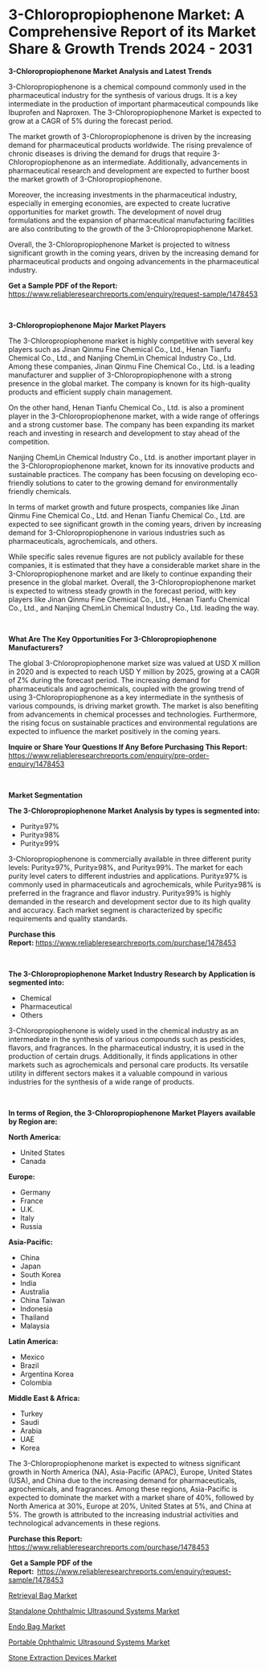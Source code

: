<p><h1>3-Chloropropiophenone Market: A Comprehensive Report of its Market Share & Growth Trends 2024 - 2031</h1></p><p><strong>3-Chloropropiophenone Market Analysis and Latest Trends</strong></p>
<p><p>3-Chloropropiophenone is a chemical compound commonly used in the pharmaceutical industry for the synthesis of various drugs. It is a key intermediate in the production of important pharmaceutical compounds like Ibuprofen and Naproxen. The 3-Chloropropiophenone Market is expected to grow at a CAGR of 5% during the forecast period.</p><p>The market growth of 3-Chloropropiophenone is driven by the increasing demand for pharmaceutical products worldwide. The rising prevalence of chronic diseases is driving the demand for drugs that require 3-Chloropropiophenone as an intermediate. Additionally, advancements in pharmaceutical research and development are expected to further boost the market growth of 3-Chloropropiophenone.</p><p>Moreover, the increasing investments in the pharmaceutical industry, especially in emerging economies, are expected to create lucrative opportunities for market growth. The development of novel drug formulations and the expansion of pharmaceutical manufacturing facilities are also contributing to the growth of the 3-Chloropropiophenone Market.</p><p>Overall, the 3-Chloropropiophenone Market is projected to witness significant growth in the coming years, driven by the increasing demand for pharmaceutical products and ongoing advancements in the pharmaceutical industry.</p></p>
<p><strong>Get a Sample PDF of the Report:&nbsp;</strong> <a href="https://www.reliableresearchreports.com/enquiry/request-sample/1478453">https://www.reliableresearchreports.com/enquiry/request-sample/1478453</a></p>
<p>&nbsp;</p>
<p><strong>3-Chloropropiophenone Major Market Players</strong></p>
<p><p>The 3-Chloropropiophenone market is highly competitive with several key players such as Jinan Qinmu Fine Chemical Co., Ltd., Henan Tianfu Chemical Co., Ltd., and Nanjing ChemLin Chemical Industry Co., Ltd. Among these companies, Jinan Qinmu Fine Chemical Co., Ltd. is a leading manufacturer and supplier of 3-Chloropropiophenone with a strong presence in the global market. The company is known for its high-quality products and efficient supply chain management.</p><p>On the other hand, Henan Tianfu Chemical Co., Ltd. is also a prominent player in the 3-Chloropropiophenone market, with a wide range of offerings and a strong customer base. The company has been expanding its market reach and investing in research and development to stay ahead of the competition.</p><p>Nanjing ChemLin Chemical Industry Co., Ltd. is another important player in the 3-Chloropropiophenone market, known for its innovative products and sustainable practices. The company has been focusing on developing eco-friendly solutions to cater to the growing demand for environmentally friendly chemicals.</p><p>In terms of market growth and future prospects, companies like Jinan Qinmu Fine Chemical Co., Ltd. and Henan Tianfu Chemical Co., Ltd. are expected to see significant growth in the coming years, driven by increasing demand for 3-Chloropropiophenone in various industries such as pharmaceuticals, agrochemicals, and others.</p><p>While specific sales revenue figures are not publicly available for these companies, it is estimated that they have a considerable market share in the 3-Chloropropiophenone market and are likely to continue expanding their presence in the global market. Overall, the 3-Chloropropiophenone market is expected to witness steady growth in the forecast period, with key players like Jinan Qinmu Fine Chemical Co., Ltd., Henan Tianfu Chemical Co., Ltd., and Nanjing ChemLin Chemical Industry Co., Ltd. leading the way.</p></p>
<p>&nbsp;</p>
<p><strong>What Are The Key Opportunities For 3-Chloropropiophenone Manufacturers?</strong></p>
<p><p>The global 3-Chloropropiophenone market size was valued at USD X million in 2020 and is expected to reach USD Y million by 2025, growing at a CAGR of Z% during the forecast period. The increasing demand for pharmaceuticals and agrochemicals, coupled with the growing trend of using 3-Chloropropiophenone as a key intermediate in the synthesis of various compounds, is driving market growth. The market is also benefiting from advancements in chemical processes and technologies. Furthermore, the rising focus on sustainable practices and environmental regulations are expected to influence the market positively in the coming years.</p></p>
<p><strong>Inquire or Share Your Questions If Any Before Purchasing This Report:</strong> <a href="https://www.reliableresearchreports.com/enquiry/pre-order-enquiry/1478453">https://www.reliableresearchreports.com/enquiry/pre-order-enquiry/1478453</a></p>
<p>&nbsp;</p>
<p><strong>Market Segmentation</strong></p>
<p><strong>The 3-Chloropropiophenone Market Analysis by types is segmented into:</strong></p>
<p><ul><li>Purity≥97%</li><li>Purity≥98%</li><li>Purity≥99%</li></ul></p>
<p><p>3-Chloropropiophenone is commercially available in three different purity levels: Purity≥97%, Purity≥98%, and Purity≥99%. The market for each purity level caters to different industries and applications. Purity≥97% is commonly used in pharmaceuticals and agrochemicals, while Purity≥98% is preferred in the fragrance and flavor industry. Purity≥99% is highly demanded in the research and development sector due to its high quality and accuracy. Each market segment is characterized by specific requirements and quality standards.</p></p>
<p><strong>Purchase this Report:&nbsp;</strong><a href="https://www.reliableresearchreports.com/purchase/1478453">https://www.reliableresearchreports.com/purchase/1478453</a></p>
<p>&nbsp;</p>
<p><strong>The 3-Chloropropiophenone Market Industry Research by Application is segmented into:</strong></p>
<p><ul><li>Chemical</li><li>Pharmaceutical</li><li>Others</li></ul></p>
<p><p>3-Chloropropiophenone is widely used in the chemical industry as an intermediate in the synthesis of various compounds such as pesticides, flavors, and fragrances. In the pharmaceutical industry, it is used in the production of certain drugs. Additionally, it finds applications in other markets such as agrochemicals and personal care products. Its versatile utility in different sectors makes it a valuable compound in various industries for the synthesis of a wide range of products.</p></p>
<p>&nbsp;</p>
<p><strong>In terms of Region, the 3-Chloropropiophenone Market Players available by Region are:</strong></p>
<p>
    <p> <strong> North America: </strong>
        <ul>
            <li>United States</li>
            <li>Canada</li>
        </ul>
        </p> 
    <p> <strong> Europe: </strong>
        <ul>
            <li>Germany</li>
            <li>France</li>
            <li>U.K.</li>
            <li>Italy</li>
            <li>Russia</li>
        </ul>
        </p> 
    <p> <strong> Asia-Pacific: </strong>
        <ul>
            <li>China</li>
            <li>Japan</li>
            <li>South Korea</li>
            <li>India</li>
            <li>Australia</li>
            <li>China Taiwan</li>
            <li>Indonesia</li>
            <li>Thailand</li>
            <li>Malaysia</li>
        </ul>
        </p> 
    <p> <strong> Latin America: </strong>
        <ul>
            <li>Mexico</li>
            <li>Brazil</li>
            <li>Argentina Korea</li>
            <li>Colombia</li>
        </ul>
        </p> 
    <p> <strong> Middle East & Africa: </strong>
        <ul>
            <li>Turkey</li>
            <li>Saudi</li>
            <li>Arabia</li>
            <li>UAE</li>
            <li>Korea</li>
        </ul>
    </p>
    </p>
<p><p>The 3-Chloropropiophenone market is expected to witness significant growth in North America (NA), Asia-Pacific (APAC), Europe, United States (USA), and China due to the increasing demand for pharmaceuticals, agrochemicals, and fragrances. Among these regions, Asia-Pacific is expected to dominate the market with a market share of 40%, followed by North America at 30%, Europe at 20%, United States at 5%, and China at 5%. The growth is attributed to the increasing industrial activities and technological advancements in these regions.</p></p>
<p><strong>Purchase this Report: </strong><a href="https://www.reliableresearchreports.com/purchase/1478453">https://www.reliableresearchreports.com/purchase/1478453</a></p>
<p>&nbsp;<strong>Get a Sample PDF of the Report:&nbsp;&nbsp;</strong><a href="https://www.reliableresearchreports.com/enquiry/request-sample/1478453">https://www.reliableresearchreports.com/enquiry/request-sample/1478453</a></p>
<p><strong></strong></p>
<p><p><a href="https://medium.com/@lawrenceburns7577/retrieval-bag-market-comprehensive-assessment-by-type-application-and-geography-e3c1bcdc69d6">Retrieval Bag Market</a></p><p><a href="https://medium.com/@lawrenceburns7577/standalone-ophthalmic-ultrasound-systems-market-comprehensive-assessment-by-type-application-and-216c7a250ab0">Standalone Ophthalmic Ultrasound Systems Market</a></p><p><a href="https://medium.com/@lawrenceburns7577/decoding-endo-bag-market-metrics-market-share-trends-and-growth-patterns-3271d5ba677a">Endo Bag Market</a></p><p><a href="https://medium.com/@lawrenceburns7577/portable-ophthalmic-ultrasound-systems-nbsp-market-focuses-on-market-share-size-and-projected-120c89780432">Portable Ophthalmic Ultrasound Systems Market</a></p><p><a href="https://medium.com/@lawrenceburns7577/stone-extraction-devices-market-size-market-outlook-and-market-forecast-2024-to-2031-268beb282ec9">Stone Extraction Devices Market</a></p></p>